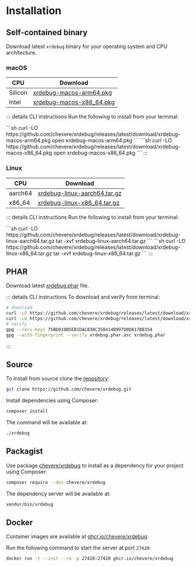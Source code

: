 # Installation

## Self-contained binary <Badge text="recommended"/>

Download latest `xrdebug` binary for your operating system and CPU architecture.

### macOS

| CPU     | Download                                                                                                         |
| ------- | ---------------------------------------------------------------------------------------------------------------- |
| Silicon | [xrdebug-macos-arm64.pkg](https://github.com/chevere/xrdebug/releases/latest/download/xrdebug-macos-arm64.pkg)   |
| Intel   | [xrdebug-macos-x86_64.pkg](https://github.com/chevere/xrdebug/releases/latest/download/xrdebug-macos-x86_64.pkg) |

::: details CLI instructions
Run the following to install from your terminal:

<code-group>
<code-block title="Silicon">
```sh
curl -LO https://github.com/chevere/xrdebug/releases/latest/download/xrdebug-macos-arm64.pkg
open xrdebug-macos-arm64.pkg
```
</code-block>

<code-block title="Intel">
```sh
curl -LO https://github.com/chevere/xrdebug/releases/latest/download/xrdebug-macos-x86_64.pkg
open xrdebug-macos-x86_64.pkg
```
</code-block>
</code-group>
:::

### Linux

| CPU     | Download                                                                                                                 |
| ------- | ------------------------------------------------------------------------------------------------------------------------ |
| aarch64 | [xrdebug-linux-aarch64.tar.gz](https://github.com/chevere/xrdebug/releases/latest/download/xrdebug-linux-aarch64.tar.gz) |
| x86_64  | [xrdebug-linux-x86_64.tar.gz](https://github.com/chevere/xrdebug/releases/latest/download/xrdebug-linux-x86_64.tar.gz)   |

::: details CLI instructions
Run the following to install from your terminal:

<code-group>
<code-block title="aarch64">
```sh
curl -LO https://github.com/chevere/xrdebug/releases/latest/download/xrdebug-linux-aarch64.tar.gz
tar -xvf xrdebug-linux-aarch64.tar.gz
```
</code-block>

<code-block title="x86_64">
```sh
curl -LO https://github.com/chevere/xrdebug/releases/latest/download/xrdebug-linux-x86_64.tar.gz
tar -xvf xrdebug-linux-x86_64.tar.gz
```
</code-block>
</code-group>
:::

## PHAR

Download latest [xrdebug.phar](https://github.com/chevere/xrdebug/releases/latest/download/xrdebug.phar) file.

::: details CLI instructions
To download and verify from terminal:

```sh
# download
curl -LO https://github.com/chevere/xrdebug/releases/latest/download/xrdebug.phar
curl -LO https://github.com/chevere/xrdebug/releases/latest/download/xrdebug.phar.asc
# verify
gpg --recv-keys 75BD018B5EB1DAC838C358414B997D0D617BB354
gpg --with-fingerprint --verify xrdebug.phar.asc xrdebug.phar
```

:::

## Source

To install from source clone the [repository](https://github.com/chevere/xrdebug):

```sh
git clone https://github.com/chevere/xrdebug.git
```

Install dependencies using Composer:

```sh
composer install
```

The command will be available at:

```sh
./xrdebug
```

## Packagist

Use package [chevere/xrdebug](https://packagist.org/packages/chevere/xrdebug) to install as a dependency for your project using Composer:

```sh
composer require --dev chevere/xrdebug
```

The dependency server will be available at:

```sh
vendor/bin/xrdebug
```

## Docker

Container images are available at [ghcr.io/chevere/xrdebug](https://github.com/chevere/xrdebug/pkgs/container/xrdebug).

Run the following command to start the server at port `27420`:

```sh
docker run -t --init --rm -p 27420:27420 ghcr.io/chevere/xrdebug
```
